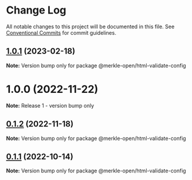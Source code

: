 # Change Log

All notable changes to this project will be documented in this file.
See [Conventional Commits](https://conventionalcommits.org) for commit guidelines.

## [1.0.1](https://github.com/merkle-open/frontend-defaults/compare/@merkle-open/html-validate-config@1.0.0...@merkle-open/html-validate-config@1.0.1) (2023-02-18)

**Note:** Version bump only for package @merkle-open/html-validate-config





# 1.0.0 (2022-11-22)

**Note:** Release 1 - version bump only

## [0.1.2](https://github.com/merkle-open/frontend-defaults/compare/@merkle-open/html-validate-config@0.1.1...@merkle-open/html-validate-config@0.1.2) (2022-11-18)

**Note:** Version bump only for package @merkle-open/html-validate-config

## [0.1.1](https://github.com/merkle-open/frontend-defaults/compare/@merkle-open/html-validate-config@0.1.0...@merkle-open/html-validate-config@0.1.1) (2022-10-14)

**Note:** Version bump only for package @merkle-open/html-validate-config
